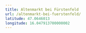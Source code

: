 ```yaml
---
title: Altenmarkt bei Fürstenfeld
url: /altenmarkt-bei-fuerstenfeld/
latitude: 47.0646013
longitude: 16.047913700000002
---
```

